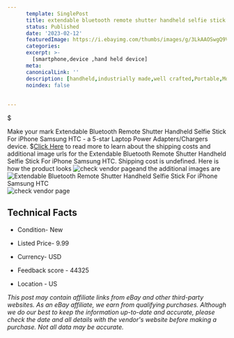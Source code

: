 ```yaml
---
      template: SinglePost
      title: extendable bluetooth remote shutter handheld selfie stick for iphone samsung htc
      status: Published
      date: '2023-02-12'
      featuredImage: https://i.ebayimg.com/thumbs/images/g/3LkAAOSwgQ9Vtd6w/s-l225.jpg
      categories: 
      excerpt: >-
        [smartphone,device ,hand held device]
      meta:
      canonicalLink: ''
      description: [handheld,industrially made,well crafted,Portable,Mobile,Compact,Convenient,Lightweight,Maneuverable,Man-portable,Miniature,Carriable,Hand-held,Light,Holdable,Transportable,Mobile device,Pocket-sized,On-the-go,Wireless,Cordless,Compact size,Convenient size, smartphone,device ,hand held device]
      noindex: false
      
        
---
```

$

Make your mark Extendable Bluetooth Remote Shutter Handheld Selfie Stick For iPhone Samsung HTC - a 5-star Laptop Power Adapters/Chargers device.
$[Click Here](https://www.ebay.com/itm/252038953207?hash=item3aaeb138f7%3Ag%3A3LkAAOSwgQ9Vtd6w&mkevt=1&mkcid=1&mkrid=711-53200-19255-0&campid=%253CePNCampaignId%253E&customid=%253CreferenceId%253E&toolid=10049) to read more to learn about the shipping costs and additional image urls for the Extendable Bluetooth Remote Shutter Handheld Selfie Stick For iPhone Samsung HTC. Shipping cost is undefined. Here is how the product looks ![check vendor page](https://i.ebayimg.com/thumbs/images/g/3LkAAOSwgQ9Vtd6w/s-l225.jpg)and the additional images are![Extendable Bluetooth Remote Shutter Handheld Selfie Stick For iPhone Samsung HTC](https://i.ebayimg.com/images/g/3LkAAOSwgQ9Vtd6w/s-l1200.jpg)![check vendor page](https://origin-galleryplus.ebayimg.com/ws/web/252038953207_2_0_1/225x225.jpg,https://origin-galleryplus.ebayimg.com/ws/web/252038953207_3_0_1/225x225.jpg,https://origin-galleryplus.ebayimg.com/ws/web/252038953207_4_0_1/225x225.jpg,https://origin-galleryplus.ebayimg.com/ws/web/252038953207_5_0_1/225x225.jpg,https://origin-galleryplus.ebayimg.com/ws/web/252038953207_6_0_1/225x225.jpg,https://origin-galleryplus.ebayimg.com/ws/web/252038953207_7_0_1/225x225.jpg,https://origin-galleryplus.ebayimg.com/ws/web/252038953207_8_0_1/225x225.jpg,https://origin-galleryplus.ebayimg.com/ws/web/252038953207_9_0_1/225x225.jpg,https://origin-galleryplus.ebayimg.com/ws/web/252038953207_10_0_1/225x225.jpg,https://origin-galleryplus.ebayimg.com/ws/web/252038953207_11_0_1/225x225.jpg)



 ## Technical Facts 



     
      

 - Condition- New 


      

 - Listed Price- 9.99 


      

 - Currency- USD 


      

 - Feedback score - 44325 


      

 - Location - US 


      
      

 *_This post may contain affiliate links from eBay and other third-party websites. As an eBay affiliate, we earn from qualifying purchases. Although we do our best to keep the information up-to-date and accurate, please check the date and all details with the vendor's website before making a purchase. Not all data may be accurate._*






